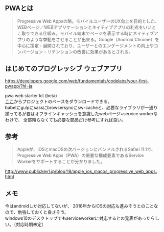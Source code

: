 ## PWAとは
> Progressive Web Appsの略。モバイルユーザーのUX向上を目的とした、WEBページ／WEBアプリケーションとネイティブアプリの利点をいいとこ取りできる仕組み。モバイル端末でページを表示する時にネイティブアプリのような挙動をさせることが出来る。Google（Android Chrome）を中心に策定・展開されており、ユーザーとのエンゲージメントの向上やコンバージョン・リテンションの改善に効果があるとされる。


## はじめてのプログレッシブ ウェブアプリ
https://developers.google.com/web/fundamentals/codelabs/your-first-pwapp/?hl=ja

pwa web starter kit (beta)  
[ここ](https://developers.google.com/web/tools/starter-kit/)からプロジェクトのベースをダウンロードできる。  
babelにgulpにsassにbrowsersyncにsw-cacheと、必要なライブラリが一通り揃ってるが要はオフラインキャッシュを意識したwebページ+service workerなわけで、
全部頼らなくても必要な部品だけ参考にすれば良い。

## 参考
> Appleが、iOSとmacOSの次バージョンにバンドルされるSafari 11.1で、Progressive Web Apps（PWA）の重要な構成要素であるService Workerをサポートすることが分かりました。

http://www.publickey1.jp/blog/18/apple_ios_macos_progressive_web_apps.html

## メモ
今はandroidしか対応してないが、
2018年からiOSの対応も進みそうとのことなので、勉強しておくと良さそう。  
windows10のデスクトップでもserviceworkerに対応するとの発表があったらしい。（対応時期未定）
